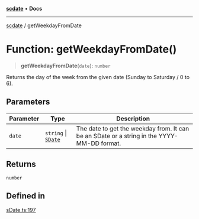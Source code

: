 [**scdate**](../README.md) • **Docs**

---

[scdate](../README.md) / getWeekdayFromDate

# Function: getWeekdayFromDate()

> **getWeekdayFromDate**(`date`): `number`

Returns the day of the week from the given date (Sunday to Saturday / 0 to
6).

## Parameters

| Parameter | Type                                       | Description                                                                                |
| --------- | ------------------------------------------ | ------------------------------------------------------------------------------------------ |
| `date`    | `string` \| [`SDate`](../classes/SDate.md) | The date to get the weekday from. It can be an SDate or a string in the YYYY-MM-DD format. |

## Returns

`number`

## Defined in

[sDate.ts:197](https://github.com/ericvera/scdate/blob/main/src/sDate.ts#L197)
